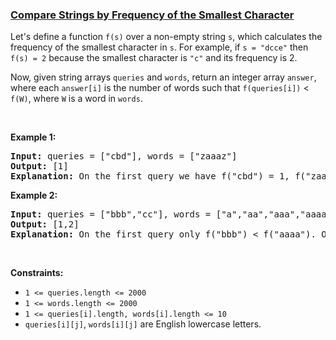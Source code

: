 ### [Compare Strings by Frequency of the Smallest Character](https://leetcode.com/problems/compare-strings-by-frequency-of-the-smallest-character)

<p>Let&#39;s define a function <code>f(s)</code> over a non-empty string <code>s</code>, which calculates the frequency of the smallest character in <code>s</code>. For example,&nbsp;if <code>s = &quot;dcce&quot;</code> then <code>f(s) = 2</code> because the smallest character is <code>&quot;c&quot;</code> and its frequency is 2.</p>

<p>Now, given string arrays <code>queries</code>&nbsp;and <code>words</code>, return an integer array <code>answer</code>, where each <code>answer[i]</code>&nbsp;is the number of words such that <code>f(queries[i])</code>&nbsp;&lt; <code>f(W)</code>, where <code>W</code>&nbsp;is a word in <code>words</code>.</p>

<p>&nbsp;</p>
<p><strong>Example 1:</strong></p>

<pre>
<strong>Input:</strong> queries = [&quot;cbd&quot;], words = [&quot;zaaaz&quot;]
<strong>Output:</strong> [1]
<strong>Explanation:</strong> On the first query we have f(&quot;cbd&quot;) = 1, f(&quot;zaaaz&quot;) = 3 so f(&quot;cbd&quot;) &lt; f(&quot;zaaaz&quot;).
</pre>

<p><strong>Example 2:</strong></p>

<pre>
<strong>Input:</strong> queries = [&quot;bbb&quot;,&quot;cc&quot;], words = [&quot;a&quot;,&quot;aa&quot;,&quot;aaa&quot;,&quot;aaaa&quot;]
<strong>Output:</strong> [1,2]
<strong>Explanation:</strong> On the first query only f(&quot;bbb&quot;) &lt; f(&quot;aaaa&quot;). On the second query both f(&quot;aaa&quot;) and f(&quot;aaaa&quot;) are both &gt; f(&quot;cc&quot;).
</pre>

<p>&nbsp;</p>
<p><strong>Constraints:</strong></p>

<ul>
	<li><code>1 &lt;= queries.length &lt;= 2000</code></li>
	<li><code>1 &lt;= words.length &lt;= 2000</code></li>
	<li><code>1 &lt;= queries[i].length, words[i].length &lt;= 10</code></li>
	<li><code>queries[i][j]</code>, <code>words[i][j]</code> are English lowercase letters.</li>
</ul>
